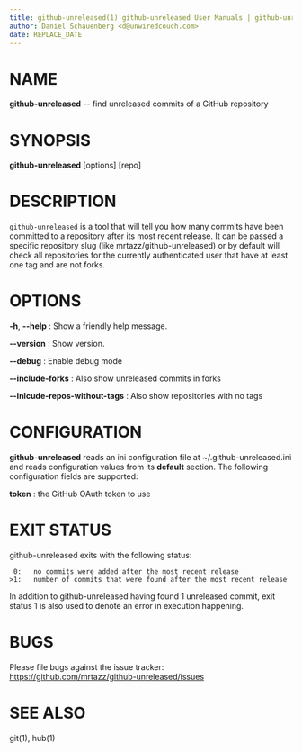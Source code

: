 ```yaml
---
title: github-unreleased(1) github-unreleased User Manuals | github-unreleased User Manuals
author: Daniel Schauenberg <d@unwiredcouch.com>
date: REPLACE_DATE
---
```


# NAME
**github-unreleased** -- find unreleased commits of a GitHub repository

# SYNOPSIS

**github-unreleased** \[options\] \[repo\]

# DESCRIPTION
`github-unreleased` is a tool that will tell you how many commits have been
committed to a repository after its most recent release. It can be passed a
specific repository slug (like mrtazz/github-unreleased) or by default will
check all repositories for the currently authenticated user that have at least
one tag and are not forks.

# OPTIONS

**-h**, **--help**
:    Show a friendly help message.

**--version**
:    Show version.

**--debug**
:    Enable debug mode

**--include-forks**
:    Also show unreleased commits in forks

**--inlcude-repos-without-tags**
:    Also show repositories with no tags

# CONFIGURATION
**github-unreleased** reads an ini configuration file at
~/.github-unreleased.ini and reads configuration values from its **default**
section. The following configuration fields are supported:

**token**
:    the GitHub OAuth token to use


# EXIT STATUS
github-unreleased exits with the following status:

```
 0:   no commits were added after the most recent release
>1:   number of commits that were found after the most recent release
```

In addition to github-unreleased having found 1 unreleased commit, exit status
1 is also used to denote an error in execution happening.

# BUGS
Please file bugs against the issue tracker:
https://github.com/mrtazz/github-unreleased/issues

# SEE ALSO
git(1), hub(1)
